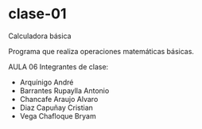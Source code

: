 # clase-01

Calculadora básica

Programa que realiza operaciones matemáticas básicas.

AULA 06
Integrantes de clase:

- Arquínigo André
- Barrantes Rupaylla Antonio
- Chancafe Araujo Alvaro
- Diaz Capuñay Cristian
- Vega Chafloque Bryam
